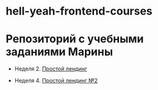 # hell-yeah-frontend-courses
# Репозиторий с учебными заданиями Марины

* Неделя 2. [Простой лендинг](%ссылка_на_GitHub_Pages%)

* Неделя 4. [Простой лендинг №2](%ссылка_на_GitHub_Pages%)
